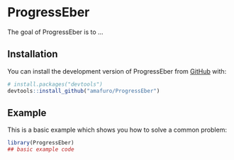 
# ProgressEber

<!-- badges: start -->
<!-- badges: end -->

The goal of ProgressEber is to ...

## Installation

You can install the development version of ProgressEber from [GitHub](https://github.com/) with:

``` r
# install.packages("devtools")
devtools::install_github("amafuro/ProgressEber")
```

## Example

This is a basic example which shows you how to solve a common problem:

``` r
library(ProgressEber)
## basic example code
```

